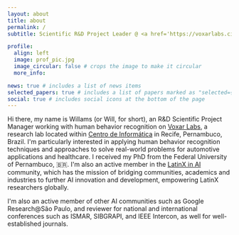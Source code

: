 ```yaml
---
layout: about
title: about
permalink: /
subtitle: Scientific R&D Project Leader @ <a href='https://voxarlabs.cin.ufpe.br'>Voxar Labs</a>.

profile:
  align: left
  image: prof_pic.jpg
  image_circular: false # crops the image to make it circular
  more_info:

news: true # includes a list of news items
selected_papers: true # includes a list of papers marked as "selected={true}"
social: true # includes social icons at the bottom of the page
---
```


Hi there, my name is Willams (or Will, for short), an R&D Scientific Project Manager working with human behavior recognition on [Voxar Labs](https://voxarlabs.cin.ufpe.br), a research lab located within [Centro de Informática](https://cin.ufpe.br) in Recife, Pernambuco, Brazil. I'm particularly interested in applying human behavior recognition techniques and approaches to solve real-world problems for automotive applications and healthcare. I received my PhD from the Federal University of Pernambuco, 🇧🇷. I'm also an active member in the [LatinX in AI](https://www.latinxinai.org) community, which has the mission of bridging communities, academics and industries to further AI innovation and development, empowering LatinX researchers globally.

I'm also an active member of other AI communities such as Google Research@São Paulo, and reviewer for national and international conferences such as ISMAR, SIBGRAPI, and IEEE Intercon, as well for well-established journals.